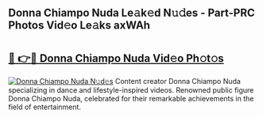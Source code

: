 ## Donna Chiampo Nuda Le𝚊k𝚎d N𝚞𝚍es - Part-PRC Photos Vid𝚎o Le𝚊ks axWAh

# <h2><a href="http://fbdmn7.evod.top/?m=Donna+Chiampo+Nuda">🔗 👉🔴 Donna Chiampo Nuda Vid𝚎o Ph𝚘t𝚘s</a></h2>

[![Donna Chiampo Nuda N𝚞d𝚎s](https://i.imgur.com/8V9OHl7.gif)](http://fbdmn7.evod.top/?m=Donna+Chiampo+Nuda)
Content creator Donna Chiampo Nuda specializing in dance and lifestyle-inspired videos. Renowned public figure Donna Chiampo Nuda, celebrated for their remarkable achievements in the field of entertainment. 
